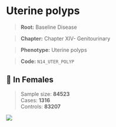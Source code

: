 # Uterine polyps

> **Root:** Baseline Disease  

> **Chapter:** Chapter XIV- Genitourinary  

> **Phenotype:** Uterine polyps  

> **Code:** `N14_UTER_POLYP`

## 👩 In Females  
> Sample size: **84523**  
> Cases: **1316**  
> Controls: **83207**
<img src="/Disease/Figures/ALL/Baseline/N14_UTER_POLYP.png"/>
<CsvTable src="/public/Disease/Data/ALL/Baseline/LG_N14_UTER_POLYP.csv" label="🔍 View full results" />
